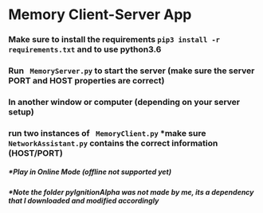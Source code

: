 # Memory Client-Server App

### Make sure to install the requirements ``` pip3 install -r requirements.txt ``` and to use python3.6

### Run ``` MemoryServer.py``` to start the server (make sure the server **PORT** and **HOST** properties are correct)

### In another window or computer (depending on your server setup) 
### run two instances of ```` MemoryClient.py```` *make  sure ``` NetworkAssistant.py``` contains the correct information (HOST/PORT)

##### *Play in Online Mode (offline not supported yet)
##### *Note the folder pyIgnitionAlpha was not made by me, its a dependency that I downloaded and modified accordingly